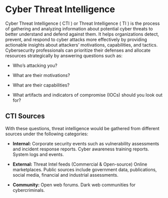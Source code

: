 # Cyber Threat Intelligence

Cyber Threat Intelligence ( CTI ) or Threat Intelligence ( TI ) is the process of gathering and analyzing information about potential cyber threats to better understand and defend against them. It helps organizations detect, prevent, and respond to cyber attacks more effectively by providing actionable insights about attackers’ motivations, capabilities, and tactics. Cybersecurity professionals can prioritize their defenses and allocate resources strategically by answering questions such as:

* Who’s attacking you?

* What are their motivations?

* What are their capabilities?

* What artifacts and indicators of compromise (IOCs) should you look out for?

## CTI Sources

With these questions, threat intelligence would be gathered from different sources under the following categories:

* **Internal:** Corporate security events such as vulnerability assessments and incident response reports.
Cyber awareness training reports.
System logs and events.

* **External:** Threat Intel feeds (Commercial & Open-source)
Online marketplaces.
Public sources include government data, publications, social media, financial and industrial assessments.

* **Community:** Open web forums.
Dark web communities for cybercriminals.
